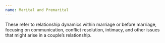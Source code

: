 ```yaml
---
name: Marital and Premarital
---
```

These refer to relationship dynamics within marriage or before marriage, focusing on communication, conflict resolution, intimacy, and other issues that might arise in a couple’s relationship.
